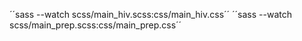 ´´sass --watch scss/main_hiv.scss:css/main_hiv.css´´
´´sass --watch scss/main_prep.scss:css/main_prep.css´´